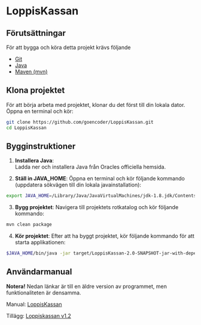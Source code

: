 # LoppisKassan

## Förutsättningar
För att bygga och köra detta projekt krävs följande 
- [Git](https://git-scm.com/download/mac)
- [Java](https://www.oracle.com/java/technologies/downloads/)
- [Maven (mvn)](https://maven.apache.org/download.cgi)

## Klona projektet
För att börja arbeta med projektet, klonar du det först till din lokala dator. Öppna en terminal och kör:

```bash
git clone https://github.com/goencoder/LoppisKassan.git
cd LoppisKassan
```

## Bygginstruktioner

1. **Installera Java**:  
   Ladda ner och installera Java från Oracles officiella hemsida.

2. **Ställ in JAVA_HOME**:
   Öppna en terminal och kör följande kommando (uppdatera sökvägen till din lokala javainstallation):

```bash
export JAVA_HOME=/Library/Java/JavaVirtualMachines/jdk-1.8.jdk/Contents/Home
```

3. **Bygg projektet**:
  Navigera till projektets rotkatalog och kör följande kommando:

```bash
mvn clean package
```
    
4. **Kör projektet**:
    Efter att ha byggt projektet, kör följande kommando för att starta applikationen:
    
```bash
$JAVA_HOME/bin/java -jar target/LoppisKassan-2.0-SNAPSHOT-jar-with-dependencies.jar
```


## Användarmanual
**Notera!** Nedan länkar är till en äldre version av programmet, men funktionaliteten är densamma.

Manual: [LoppisKassan](https://seteddy.wordpress.com/2016/09/20/loppiskassan/)

Tillägg: [Loppiskassan v1.2](https://seteddy.wordpress.com/2018/01/07/loppiskassan-v1-2/)

